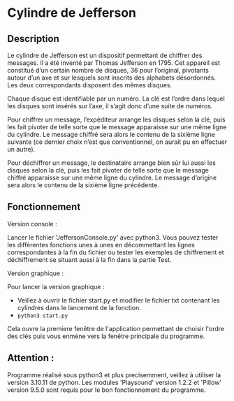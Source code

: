 # Cylindre de Jefferson


## Description

Le cylindre de Jefferson est un dispositif permettant de chiffrer des messages. Il a été inventé par Thomas Jefferson en 1795.
Cet appareil est constitué d’un certain nombre de disques, 36 pour l’original, pivotants autour d’un axe et sur lesquels sont inscrits des alphabets désordonnés. Les deux correspondants disposent des mêmes disques.

Chaque disque est identifiable par un numéro. La clé est l’ordre dans lequel les disques sont insérés sur l’axe, il s’agit donc d’une suite de numéros.

Pour chiffrer un message, l’expéditeur arrange les disques selon la clé, puis les fait pivoter de telle sorte que le message apparaisse sur une même ligne du cylindre. Le message chiffré sera alors le contenu de la sixième ligne suivante (ce dernier choix n’est que conventionnel, on aurait pu en effectuer un autre).

Pour déchiffrer un message, le destinataire arrange bien sûr lui aussi les disques selon la clé, puis les fait pivoter de telle sorte que le message chiffré apparaisse sur une même ligne du cylindre. Le message d’origine sera alors le contenu de la sixième ligne précédente.

## Fonctionnement

Version console :

Lancer le fichier 'JeffersonConsole.py' avec python3.
Vous pouvez tester les différentes fonctions unes à unes en décommettant les lignes correspondantes à la fin du fichier
ou tester les exemples de chiffrement et déchiffrement se situant aussi à la fin dans la partie Test.

Version graphique :

Pour lancer la version graphique :
- Veillez à ouvrir le fichier start.py et modifier le fichier txt contenant les cylindres dans le lancement de la fonction.
- ```python3 start.py```

Cela ouvre la premiere fenêtre de l'application permettant de choisir l'ordre des clés puis vous enmène
vers la fenêtre principale du programme.

## Attention :
 Programme réalisé sous python3 et plus precisemment, veillez à utiliser la version 3.10.11 de python.
Les modules 'Playsound' version 1.2.2 et 'Pillow' version 9.5.0 sont requis pour le bon fonctionnement du programme.
 